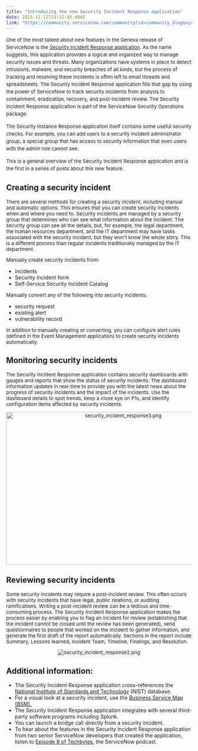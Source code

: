 ```yaml
---
title: "Introducing the new Security Incident Response application"
date: 2015-11-12T23:32:45.000Z
link: "https://community.servicenow.com/community?id=community_blog&sys_id=6d0eaa2ddbd0dbc01dcaf3231f961921"
---
```

<p><span style="font-size: 13.3333330154419px; line-height: 1.5em;">One of the most talked about new features in the Geneva release of ServiceNow is the </span><a title="" _jive_internal="true" href="/community/service-automation-platform/security/blog/2015/11/10/techbytes-episode-8-servicenow-security-incident-response" style="font-size: 13.3333330154419px; line-height: 1.5em;"> Security Incident Response application</a><span style="font-size: 13.3333330154419px; line-height: 1.5em;">. As the name suggests, this application provides a logical and organized way to manage security issues and threats. Many organizations have systems in place to detect intrusions, malware, and security breaches of all kinds, but the process of tracking and resolving these incidents is often left to email threads and spreadsheets. The Security Incident Response application fills that gap by using the power of ServiceNow to track security incidents from analysis to containment, eradication, recovery, and post-incident review. The Security Incident Response application is part of the ServiceNow Security Operations package.</span></p><p style="font-size: 13.3333330154419px;"></p><p style="font-size: 13.3333330154419px;"><span style="font-size: 13.3333330154419px; line-height: 1.5em;">The Security Instance Response application itself contains some useful security checks. For example, you can add users to a security incident administrator group, a special group that has access to security information that even users with the admin role cannot see.</span></p><p style="font-size: 13.3333330154419px;"></p><p style="font-size: 13.3333330154419px;"><span style="font-size: 13.3333330154419px; line-height: 1.5em;">This is a general overview of the Security Incident Response application and is the first in a series of posts about this new feature. </span></p><p style="font-size: 13px; font-family: arial, sans-serif; color: #666666;"></p><h2>Creating a security incident</h2><p style="font-size: 13.3333330154419px;">There are several methods for creating a security incident, including manual and automatic options. This ensures that you can create security incidents when and where you need to. Security incidents are managed by a security group that determines who can see what information about the incident. The security group can see all the details, but, for example, the legal department, the human resources department, and the IT department may have tasks associated with the security incident, but they won't know the whole story. This is a different process than regular incidents traditionally managed by the IT department.</p><p style="font-size: 13.3333330154419px;"></p><p style="font-size: 13.3333330154419px;">Manually create security incidents from:</p><ul><li>incidents</li><li>Security Incident form</li><li>Self-Service Security Incident Catalog</li></ul><p style="font-size: 13.3333330154419px;"></p><p style="font-size: 13.3333330154419px;">Manually convert any of the following into security incidents:</p><ul><li>security request</li><li>existing alert</li><li>vulnerability record</li></ul><p style="font-size: 13.3333330154419px;"></p><p style="font-size: 13.3333330154419px;">In addition to manually creating or converting, you can configure alert rules (defined in the Event Management application) to create security incidents automatically.</p><p style="font-size: 13.3333330154419px;"></p><h2>Monitoring security incidents</h2><p style="font-size: 13.3333330154419px;">The Security Incident Response application contains security dashboards with gauges and reports that show the status of security incidents. The dashboard information updates in real-time to provide you with the latest news about the progress of security incidents and the impact of the incidents. Use the dashboard details to spot trends, keep a close eye on P1s, and identify configuration items affected by security incidents.</p><p style="font-size: 13.3333330154419px;"></p><p style="font-size: 13.3333330154419px; text-align: center;"><img   alt="security_incident_response3.png" class="image-2 jive-image" src="ca5ad50adb1c1b04ed6af3231f961918.iix" style="width: 620px; height: 413px;"/></p><p style="font-size: 13.3333330154419px;"></p><h2>Reviewing security incidents</h2><p style="font-size: 13.3333330154419px;">Some security incidents may require a post-incident review. This often occurs with security incidents that have legal, public relations, or auditing ramifications. Writing a post-incident review can be a tedious and time-consuming process. The Security Incident Response application makes the   process easier by enabling you to flag an incident for review (establishing that the incident cannot be closed until the review has been generated), send questionnaires to people that worked on the incident to gather information, and generate the first draft of the report automatically. Sections in the report include Summary, Lessons learned, Incident Team, Timeline, Findings, and Resolution.</p><p style="font-size: 13.3333330154419px; text-align: center;"><img   alt="security_incident_response2.png" class="image-1 jive-image" src="b453ff35db98df04e9737a9e0f9619ba.iix" style="height: auto;"/></p><p style="font-size: 13.3333330154419px;"></p><p></p><h2>Additional information:</h2><ul><li>The Security Incident Response application cross-references the <a title="w.nist.gov/" href="http://www.nist.gov/">National Institute of Standards and Technology</a> (NIST) database.</li><li>For a visual look at a security incident, use the <a title="ki.servicenow.com/index.php?title=Business_Service_Management_Map" href="http://wiki.servicenow.com/index.php?title=Business_Service_Management_Map">Business Service Map (BSM).</a></li><li>The Security Incident Response application integrates with several third-party software programs including Splunk.</li><li>You can launch a bridge call directly from a security incident.</li><li>To hear about the features in the Security Incident Response application from two senior ServiceNow developers that created the application, listen to <a title="" _jive_internal="true" href="/community/service-automation-platform/security/blog/2015/11/10/techbytes-episode-8-servicenow-security-incident-response">Episode 8 of Techbytes</a>, the ServiceNow podcast.</li></ul>